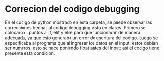 # Correcion del codigo debugging

En el codigo de python mostrado en esta carpeta, se puede observar las correcciones hechas al codigo debugging visto en clases. Primero se colocaron : puntos al if, elif y else para que funcionaran de manera adecuada, ya que esto generaba un error de escritura del codigo. Luego se especificaba al programa que al ingresar los datos en el input, estos debian ser numeros, esto se hace poniendo float antes del input; asi el codigo tiene presente esta condicion.